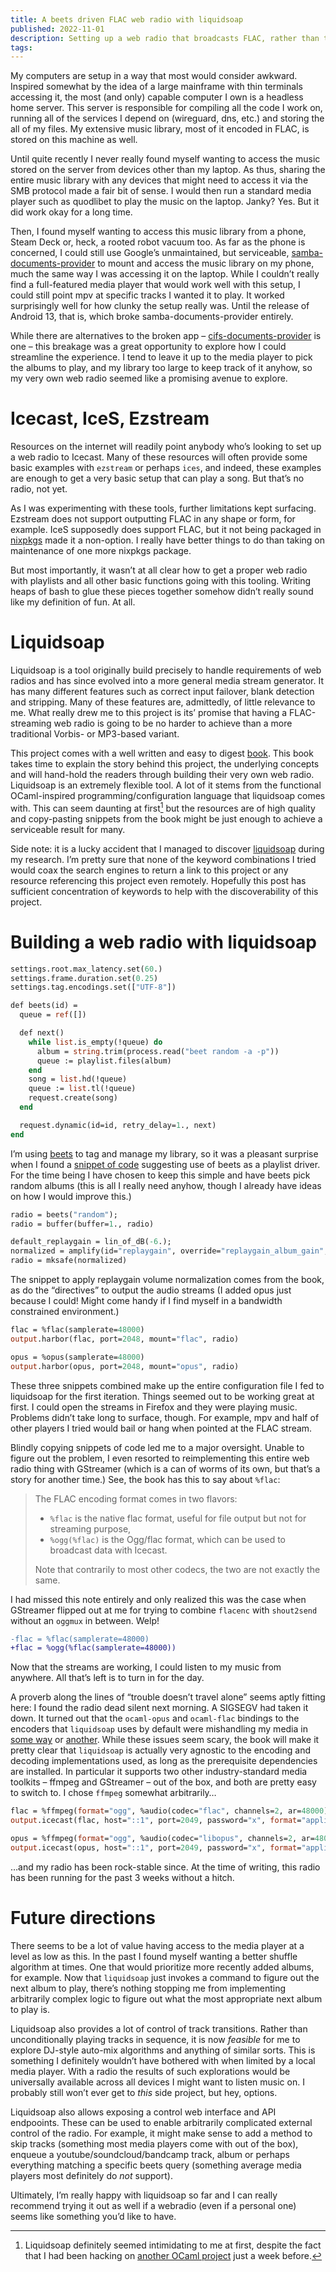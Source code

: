 ```yaml
---
title: A beets driven FLAC web radio with liquidsoap
published: 2022-11-01
description: Setting up a web radio that broadcasts FLAC, rather than the usual MP3 files.
tags:
---
```


My computers are setup in a way that most would consider awkward. Inspired somewhat by the
idea of a large mainframe with thin terminals accessing it, the most (and only) capable computer
I own is a headless home server. This server is responsible for compiling all the code I work on,
running all of the services I depend on (wireguard, dns, etc.) and storing the all of my files. My
extensive music library, most of it encoded in FLAC, is stored on this machine as well.

Until quite recently I never really found myself wanting to access the music stored on the server
from devices other than my laptop. As thus, sharing the entire music library with any devices that
might need to access it via the SMB protocol made a fair bit of sense. I would then run a standard
media player such as quodlibet to play the music on the laptop. Janky? Yes. But it did work okay
for a long time.

Then, I found myself wanting to access this music library from a phone, Steam Deck or, heck, a
rooted robot vacuum too. As far as the phone is concerned, I could still use Google’s unmaintained,
but serviceable, [samba-documents-provider] to mount and access the music library on my phone, much
the same way I was accessing it on the laptop. While I couldn’t really find a full-featured media
player that would work well with this setup, I could still point mpv at specific tracks I wanted it
to play. It worked surprisingly well for how clunky the setup really was. Until the release of
Android 13, that is, which broke samba-documents-provider entirely.

While there are alternatives to the broken app – [cifs-documents-provider] is one – this breakage
was a great opportunity to explore how I could streamline the experience. I tend to leave it up to
the media player to pick the albums to play, and my library too large to keep track of it anyhow,
so my very own web radio seemed like a promising avenue to explore.

[cifs-documents-provider]: https://github.com/wa2c/cifs-documents-provider
[samba-documents-provider]: https://github.com/google/samba-documents-provider

# Icecast, IceS, Ezstream

Resources on the internet will readily point anybody who’s looking to set up a web radio to
Icecast. Many of these resources will often provide some basic examples with `ezstream` or perhaps
`ices`, and indeed, these examples are enough to get a very basic setup that can play a song. But
that’s no radio, not yet.

As I was experimenting with these tools, further limitations kept surfacing. Ezstream does not
support outputting FLAC in any shape or form, for example. IceS supposedly does support FLAC, but
it not being packaged in [nixpkgs] made it a non-option. I really have better things to do than
taking on maintenance of one more nixpkgs package.

But most importantly, it wasn’t at all clear how to get a proper web radio with playlists and all
other basic functions going with this tooling. Writing heaps of bash to glue these pieces together
somehow didn’t really sound like my definition of fun. At all.

[nixpkgs]: https://github.com/NixOS/nixpkgs

# Liquidsoap

Liquidsoap is a tool originally build precisely to handle requirements of web radios and has since
evolved into a more general media stream generator. It has many different features such as correct
input failover, blank detection and stripping. Many of these features are, admittedly, of little
relevance to me. What really drew me to this project is its’ promise that having a FLAC-streaming
web radio is going to be no harder to achieve than a more traditional Vorbis- or MP3-based variant.

This project comes with a well written and easy to digest [book][ls-book]. This book takes time to
explain the story behind this project, the underlying concepts and will hand-hold the readers
through building their very own web radio. Liquidsoap is an extremely flexible tool. A lot of it
stems from the functional OCaml-inspired programming/configuration language that liquidsoap comes
with. This can seem daunting at first[^1] but the resources are of high quality and copy-pasting
snippets from the book might be just enough to achieve a serviceable result for many.

[^1]: Liquidsoap definitely seemed intimidating to me at first, despite the fact that I had been
  hacking on [another OCaml project] just a week before.

[liquidsoap]: https://www.liquidsoap.info/
[ls-book]: https://www.liquidsoap.info/doc-dev/book.html
[another ocaml project]: https://github.com/WebAssembly/spec/tree/main/interpreter

Side note: it is a lucky accident that I managed to discover [liquidsoap] during my research. I’m
pretty sure that none of the keyword combinations I tried would coax the search engines to return a
link to this project or any resource referencing this project even remotely. Hopefully this post
has sufficient concentration of keywords to help with the discoverability of this project.

# Building a web radio with liquidsoap

```ocaml
settings.root.max_latency.set(60.)
settings.frame.duration.set(0.25)
settings.tag.encodings.set(["UTF-8"])

def beets(id) =
  queue = ref([])

  def next()
    while list.is_empty(!queue) do
      album = string.trim(process.read("beet random -a -p"))
      queue := playlist.files(album)
    end
    song = list.hd(!queue)
    queue := list.tl(!queue)
    request.create(song)
  end

  request.dynamic(id=id, retry_delay=1., next)
end
```

I’m using [beets] to tag and manage my library, so it was a pleasant surprise when I found a
[snippet of code][beets-cookbook] suggesting use of beets as a playlist driver. For the time being
I have chosen to keep this simple and have beets pick random albums (this is all I really need
anyhow, though I already have ideas on how I would improve this.)

```ocaml
radio = beets("random");
radio = buffer(buffer=1., radio)

default_replaygain = lin_of_dB(-6.);
normalized = amplify(id="replaygain", override="replaygain_album_gain", default_replaygain, radio)
radio = mksafe(normalized)
```

The snippet to apply replaygain volume normalization comes from the book, as do the “directives” to
output the audio streams (I added opus just because I could! Might come handy if I find myself in a
bandwidth constrained environment.)

```ocaml
flac = %flac(samplerate=48000)
output.harbor(flac, port=2048, mount="flac", radio)

opus = %opus(samplerate=48000)
output.harbor(opus, port=2048, mount="opus", radio)
```

These three snippets combined make up the entire configuration file I fed to liquidsoap for the
first iteration. Things seemed out to be working great at first. I could open the streams in
Firefox and they were playing music. Problems didn’t take long to surface, though. For example, mpv
and half of other players I tried would bail or hang when pointed at the FLAC stream.

Blindly copying snippets of code led me to a major oversight. Unable to figure out the problem, I
even resorted to reimplementing this entire web radio thing with GStreamer (which is a can of worms
of its own, but that’s a story for another time.) See, the book has this to say about
`%flac`:

> The FLAC encoding format comes in two flavors:
>
> * `%flac` is the native flac format, useful for file output but not for streaming purpose,
> * `%ogg(%flac)` is the Ogg/flac format, which can be used to broadcast data with Icecast.
>
> Note that contrarily to most other codecs, the two are not exactly the same.

I had missed this note entirely and only realized this was the case when GStreamer flipped out at
me for trying to combine `flacenc` with `shout2send` without an `oggmux` in between. Welp!

```diff
-flac = %flac(samplerate=48000)
+flac = %ogg(%flac(samplerate=48000))
```

Now that the streams are working, I could listen to my music from anywhere. All that’s left is to
turn in for the day.

A proverb along the lines of “trouble doesn’t travel alone” seems aptly fitting here: I found the
radio dead silent next morning. A SIGSEGV had taken it down. It turned out that the `ocaml-opus`
and `ocaml-flac` bindings to the encoders that `liquidsoap` uses by default were mishandling my
media in [some way][opus-sigsegv] or [another][flac-sigsegv]. While these issues seem scary,
the book will make it pretty clear that `liquidsoap` is actually very agnostic to the encoding and
decoding implementations used, as long as the prerequisite dependencies are installed. In
particular it supports two other industry-standard media toolkits – ffmpeg and GStreamer – out of
the box, and both are pretty easy to switch to. I chose `ffmpeg` somewhat arbitrarily…

```ocaml
flac = %ffmpeg(format="ogg", %audio(codec="flac", channels=2, ar=48000))
output.icecast(flac, host="::1", port=2049, password="x", format="application/ogg", mount="flac", radio)

opus = %ffmpeg(format="ogg", %audio(codec="libopus", channels=2, ar=48000, b="256k"))
output.icecast(opus, host="::1", port=2049, password="x", format="application/ogg", mount="opus", radio)
```

…and my radio has been rock-stable since. At the time of writing, this radio has been running for
the past 3 weeks without a hitch.

[opus-sigsegv]: https://github.com/savonet/ocaml-opus/issues/8
[flac-sigsegv]: https://github.com/savonet/ocaml-flac/pull/12
[beets-cookbook]: https://www.liquidsoap.info/doc-dev/beets.html
[beets]: https://beets.io/

# Future directions

There seems to be a lot of value having access to the media player at a level as low as this. In
the past I found myself wanting a better shuffle algorithm at times. One that would
prioritize more recently added albums, for example. Now that `liquidsoap` just invokes a command to
figure out the next album to play, there’s nothing stopping me from implementing arbitrarily
complex logic to figure out what the most appropriate next album to play is.

Liquidsoap also provides a lot of control of track transitions. Rather than unconditionally
playing tracks in sequence, it is now _feasible_ for me to explore DJ-style auto-mix algorithms and
anything of similar sorts. This is something I definitely wouldn’t have bothered with when limited
by a local media player. With a radio the results of such explorations would be universally
available across all devices I might want to listen music on. I probably still won’t ever get to
_this_ side project, but hey, options.

Liquidsoap also allows exposing a control web interface and API endpooints. These can be used to
enable arbitrarily complicated external control of the radio. For example, it might make sense to
add a method to skip tracks (something most media players come with out of the box), enqueue a
youtube/soundcloud/bandcamp track, album or perhaps everything matching a specific beets query
(something average media players most definitely do _not_ support).

Ultimately, I’m really happy with liquidsoap so far and I can really recommend trying it out as
well if a webradio (even if a personal one) seems like something you’d like to have.
